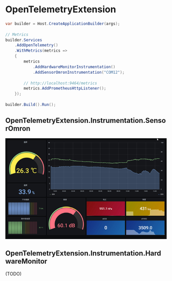 # OpenTelemetryExtension

```csharp
var builder = Host.CreateApplicationBuilder(args);

// Metrics
builder.Services
    .AddOpenTelemetry()
    .WithMetrics(metrics =>
    {
        metrics
            .AddHardwareMonitorInstrumentation()
            .AddSensorOmronInstrumentation("COM12");

        // http://localhost:9464/metrics
        metrics.AddPrometheusHttpListener();
    });

builder.Build().Run();
```


## OpenTelemetryExtension.Instrumentation.SensorOmron

![Grafana](https://github.com/usausa/opentelemetry-extension/blob/main/Document/sensor.png)

## OpenTelemetryExtension.Instrumentation.HardwareMonitor

(TODO)
